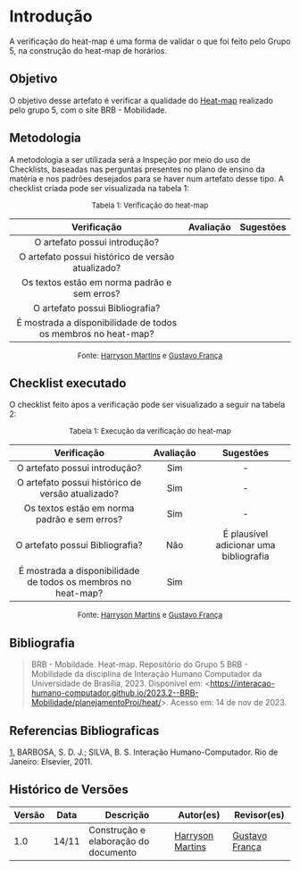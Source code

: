 # Introdução 

A verificação do heat-map é uma forma de validar o que foi feito pelo Grupo 5, na construção do heat-map de horários.

## Objetivo

O objetivo desse artefato é verificar a qualidade do [Heat-map](https://interacao-humano-computador.github.io/2023.2--BRB-Mobilidade/planejamentoProj/heat/) realizado pelo grupo 5, com o site BRB - Mobilidade.

## Metodologia

A metodologia a ser utilizada será a Inspeção por meio do uso de Checklists, baseadas nas perguntas presentes no plano de ensino da matéria e nos padrões desejados para se haver num artefato desse tipo. A checklist criada pode ser visualizada na tabela 1:

<center>

<font size="2"><p style="text-align: center">Tabela 1: Verificação do heat-map</p></font>

| Verificação | Avaliação | Sugestões |
|:--------:|:--------:|:--------:|
|O artefato possui introdução?|          |          |
|O artefato possui histórico de versão atualizado?|          |          |
|Os textos estão em norma padrão e sem erros?|          |          |
|O artefato possui Bibliografia?|          |          |
|É mostrada a disponibilidade de todos os membros no heat-map?|||

<font size="2"><p style="text-align: center">Fonte: [Harryson Martins](https://github.com/harry-cmartin) e [Gustavo França](https://github.com/gustavofbs) </p></font>

</center>

## Checklist executado

O checklist feito apos a verificação pode ser visualizado a seguir na tabela 2:

<center>

<font size="2"><p style="text-align: center">Tabela 1: Execução da verificação do heat-map</p></font>

| Verificação | Avaliação | Sugestões |
|:--------:|:--------:|:--------:|
|O artefato possui introdução?|Sim|-|
|O artefato possui histórico de versão atualizado?|Sim|-|
|Os textos estão em norma padrão e sem erros?|Sim|-|
|O artefato possui Bibliografia?|Não|É plausível adicionar uma bibliografia|
|É mostrada a disponibilidade de todos os membros no heat-map?|Sim||

<font size="2"><p style="text-align: center">Fonte: [Harryson Martins](https://github.com/harry-cmartin) e [Gustavo França](https://github.com/gustavofbs) </p></font>

</center>


## Bibliografia 

> BRB - Mobildade. Heat-map. Repositório do Grupo 5 BRB - Mobilidade da disciplina de Interação Humano Computador da Universidade de Brasília, 2023. Disponível em: <<https://interacao-humano-computador.github.io/2023.2--BRB-Mobilidade/planejamentoProj/heat/>>. Acesso em: 14 de nov de 2023.

## Referencias Bibliograficas

<a id="FRM3" href="#anchor_1">1.</a> BARBOSA, S. D. J.; SILVA, B. S. Interação Humano-Computador. Rio de Janeiro: Elsevier, 2011.

## Histórico de Versões



| Versão | Data       | Descrição                        | Autor(es)                                                                                  | Revisor(es)                                    |
| ------ | ---------- | -------------------------------- | ------------------------------------------------------------------------------------------ | ---------------------------------------------- |
| 1.0 | 14/11 | Construção e elaboração do documento | [Harryson Martins](https://github.com/harry-cmartin) | [Gustavo França](https://github.com/gustavofbs)|
